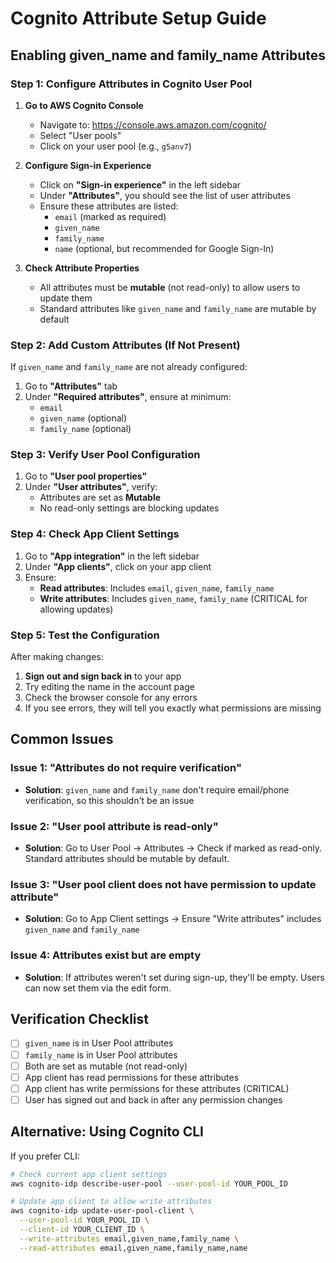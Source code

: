 # Cognito Attribute Setup Guide

## Enabling given_name and family_name Attributes

### Step 1: Configure Attributes in Cognito User Pool

1. **Go to AWS Cognito Console**
   - Navigate to: https://console.aws.amazon.com/cognito/
   - Select "User pools"
   - Click on your user pool (e.g., `g5anv7`)

2. **Configure Sign-in Experience**
   - Click on **"Sign-in experience"** in the left sidebar
   - Under **"Attributes"**, you should see the list of user attributes
   - Ensure these attributes are listed:
     - `email` (marked as required)
     - `given_name`
     - `family_name`
     - `name` (optional, but recommended for Google Sign-In)

3. **Check Attribute Properties**
   - All attributes must be **mutable** (not read-only) to allow users to update them
   - Standard attributes like `given_name` and `family_name` are mutable by default

### Step 2: Add Custom Attributes (If Not Present)

If `given_name` and `family_name` are not already configured:

1. Go to **"Attributes"** tab
2. Under **"Required attributes"**, ensure at minimum:
   - `email`
   - `given_name` (optional)
   - `family_name` (optional)

### Step 3: Verify User Pool Configuration

1. Go to **"User pool properties"**
2. Under **"User attributes"**, verify:
   - Attributes are set as **Mutable**
   - No read-only settings are blocking updates

### Step 4: Check App Client Settings

1. Go to **"App integration"** in the left sidebar
2. Under **"App clients"**, click on your app client
3. Ensure:
   - **Read attributes**: Includes `email`, `given_name`, `family_name`
   - **Write attributes**: Includes `given_name`, `family_name` (CRITICAL for allowing updates)

### Step 5: Test the Configuration

After making changes:

1. **Sign out and sign back in** to your app
2. Try editing the name in the account page
3. Check the browser console for any errors
4. If you see errors, they will tell you exactly what permissions are missing

## Common Issues

### Issue 1: "Attributes do not require verification"
- **Solution**: `given_name` and `family_name` don't require email/phone verification, so this shouldn't be an issue

### Issue 2: "User pool attribute is read-only"
- **Solution**: Go to User Pool → Attributes → Check if marked as read-only. Standard attributes should be mutable by default.

### Issue 3: "User pool client does not have permission to update attribute"
- **Solution**: Go to App Client settings → Ensure "Write attributes" includes `given_name` and `family_name`

### Issue 4: Attributes exist but are empty
- **Solution**: If attributes weren't set during sign-up, they'll be empty. Users can now set them via the edit form.

## Verification Checklist

- [ ] `given_name` is in User Pool attributes
- [ ] `family_name` is in User Pool attributes
- [ ] Both are set as mutable (not read-only)
- [ ] App client has read permissions for these attributes
- [ ] App client has write permissions for these attributes (CRITICAL)
- [ ] User has signed out and back in after any permission changes

## Alternative: Using Cognito CLI

If you prefer CLI:

```bash
# Check current app client settings
aws cognito-idp describe-user-pool --user-pool-id YOUR_POOL_ID

# Update app client to allow write attributes
aws cognito-idp update-user-pool-client \
  --user-pool-id YOUR_POOL_ID \
  --client-id YOUR_CLIENT_ID \
  --write-attributes email,given_name,family_name \
  --read-attributes email,given_name,family_name,name
```





